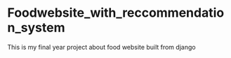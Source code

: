 # Foodwebsite_with_reccommendation_system
This is my final year project about food website built from django
